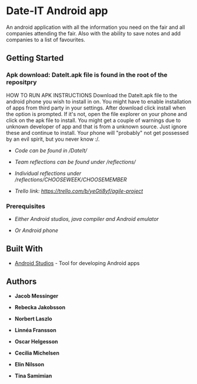 # Date-IT Android app
An android application with all the information you need on the fair and all companies attending the fair. Also with the ability to save notes and add companies to a list of favourites.  

## Getting Started

### Apk download: DateIt.apk file is found in the root of the repositpry

HOW TO RUN APK INSTRUCTIONS
Download the DateIt.apk file to the android phone you wish to install in on. You might have to enable installation of apps from third party in your settings. After download click install when the option is prompted. If it's not, open the file explorer on your phone and click on the apk file to install. You might get a couple of warnings due to unknown developer of app and that is from a unknown source. Just ignore these and continue to install. Your phone will "probably" not get possessed by an evil spirit, but you never know :/.


* *Code can be found in /DateIt/*

* *Team reflections can be found under /reflections/*

* *Individual reflections under /reflections/CHOOSEWEEK/CHOOSEMEMBER*

* *Trello link: https://trello.com/b/yeGti8yf/agile-project*


### Prerequisites

* *Either Android studios, java compiler and Android emulator*

* *Or Android phone*


## Built With

* [Android Studios](https://developer.android.com/studio) - Tool for developing Android apps


## Authors

* **Jacob Messinger**

* **Rebecka Jakobsson**

* **Norbert Laszlo**

* **Linnéa Fransson**

* **Oscar Helgesson**

* **Cecilia Michelsen**

* **Elin Nilsson**

* **Tina Samimian**
